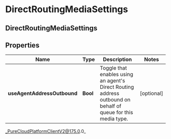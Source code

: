 # DirectRoutingMediaSettings

## DirectRoutingMediaSettings

## Properties

|Name | Type | Description | Notes|
|------------ | ------------- | ------------- | -------------|
| **useAgentAddressOutbound** | **Bool** | Toggle that enables using an agent&#39;s Direct Routing address outbound on behalf of queue for this media type. | [optional] |



_PureCloudPlatformClientV2@175.0.0_
